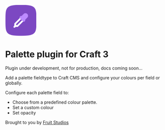 <p align="left"><a href="https://github.com/fruitstudios/craft-palette" target="_blank"><img width="100" height="100" src="resources/img/palette.svg" alt="Palette"></a></p>

# Palette plugin for Craft 3

Plugin under development, not for production, docs coming soon...

Add a palette fieldtype to Craft CMS and configure your colours per field or globally.

Configure each palette field to:

* Choose from a predefined colour palette.
* Set a custom colour
* Set opacity


Brought to you by [Fruit Studios](https://fruitstudios.co.uk)
